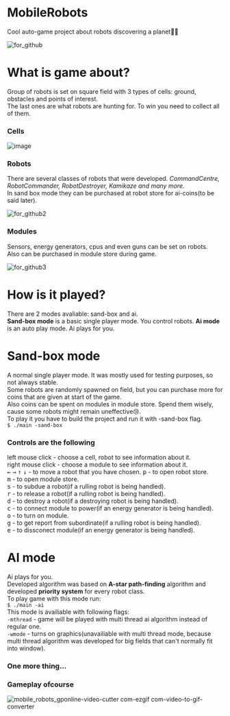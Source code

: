 # MobileRobots
Cool auto-game project about robots discovering a planet🚀🤖

![for_github](https://github.com/kargamant/MobileRobots/assets/54020145/4be8d0ba-1c69-400b-96e5-8826d22df6d0)  


# What is game about?
Group of robots is set on square field with 3 types of cells: ground, obstacles and points of interest.  
The last ones are what robots are hunting for. To win you need to collect all of them.

### Cells
![image](https://github.com/kargamant/MobileRobots/assets/54020145/994e275f-f2b6-4dc8-81d3-1d5adf5945ee)  

### Robots
There are several classes of robots that were developed.  _CommandCentre, RobotCommander, RobotDestroyer, Kamikaze and many more._  
In sand box mode they can be purchased at robot store for ai-coins(to be said later).

![for_github2](https://github.com/kargamant/MobileRobots/assets/54020145/6fe1b769-8a39-488e-b40b-6e3109eeaa22)  

### Modules
Sensors, energy generators, cpus and even guns can be set on robots.    
Also can be purchased in module store during game.  

![for_github3](https://github.com/kargamant/MobileRobots/assets/54020145/b81b5a0e-529f-40ae-9493-9ac49f8a83c0)  

# How is it played?
There are 2 modes avaliable: sand-box and ai.  
**Sand-box mode** is a basic single player mode. You control robots.
**Ai mode** is an auto play mode. Ai plays for you.

# Sand-box mode
A normal single player mode. It was mostly used for testing purposes, so not always stable.  
Some robots are randomly spawned on field, but you can purchase more for coins that are given at start of the game.  
Also coins can be spent on modules in module store. Spend them wisely, cause some robots might remain uneffective😢.  
To play it you have to build the project and run it with -sand-box flag.  
`$ ./main -sand-box`

### Controls are the following
left mouse click - choose a cell, robot to see information about it.  
right mouse click - choose a module to see information about it.  
<kbd>&#8592;</kbd> <kbd>&#8594;</kbd> <kbd>&#8593;</kbd> <kbd>&#8595;</kbd> - to move a robot that you have chosen.
<kbd>p</kbd> - to open robot store.  
<kbd>m</kbd> - to open module store.  
<kbd>s</kbd> - to subdue a robot(if a rulling robot is being handled).  
<kbd>r</kbd> - to release a robot(if a rulling robot is being handled).  
<kbd>d</kbd> - to destroy a robot(if a destroying robot is being handled).  
<kbd>c</kbd> - to connect module to power(if an energy generator is being handled).  
<kbd>o</kbd> - to turn on module.  
<kbd>g</kbd> - to get report from subordinate(if a rulling robot is being handled).  
<kbd>e</kbd> - to dissconect module(if an energy generator is being handled).  

# AI mode
Ai plays for you.  
Developed algorithm was based on **A-star path-finding** algorithm and developed **priority system** for every robot class.  
To play game with this mode run:  
`$ ./main -ai`  
This mode is availiable with following flags:  
`-mthread` - game will be played with multi thread ai algorithm instead of regular one.  
`-wmode` - turns on graphics(unavailiable with multi thread mode, because multi thread algorithm was developed for big fields that can't normally fit into window).  

### One more thing...  
### Gameplay ofcourse  
![mobile_robots_gponline-video-cutter com-ezgif com-video-to-gif-converter](https://github.com/kargamant/MobileRobots/assets/54020145/3e57fc91-fa54-4a52-9894-ffae5cea5c98)

